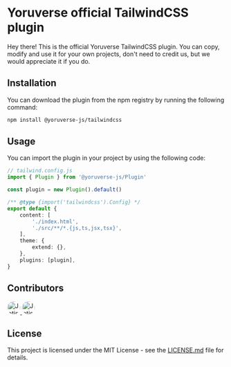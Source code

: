 # Yoruverse official TailwindCSS plugin
Hey there! This is the official Yoruverse TailwindCSS plugin. You can copy, modify and use it for your own projects, don't need to credit us, but we would appreciate it if you do.

## Installation
You can download the plugin from the npm registry by running the following command:
```bash
npm install @yoruverse-js/tailwindcss
```

## Usage
You can import the plugin in your project by using the following code:
```typescript
// tailwind.config.js
import { Plugin } from '@yoruverse-js/Plugin'

const plugin = new Plugin().default()

/** @type {import('tailwindcss').Config} */
export default {
    content: [
        './index.html',
        './src/**/*.{js,ts,jsx,tsx}',
    ],
    theme: {
        extend: {},
    },
    plugins: [plugin],
}
```

## Contributors
<a href="https://github.com/jotis1" target="_blank">
    <img src="https://github.com/jotis1.png" width="30" height="30" alt="Jotis1" style="border-radius: 15px"  />
</a>
<a href="https://github.com/8l4ckr0s3" target="_blank">
    <img src="https://github.com/8l4ckr0s3.png" width="30" height="30" alt="Jotis1" style="border-radius: 15px"  />
</a>

## License
This project is licensed under the MIT License - see the [LICENSE.md](./LICENSE.md) file for details.